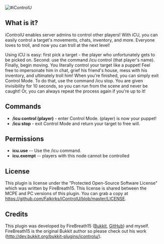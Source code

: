![#iControlU](https://dl.dropboxusercontent.com/s/c2g2p004qxhgas6/Photo%202014-07-23%2C%2011%2006%2054%20PM.png)

## What is it?
iControlU enables server admins to control other players! With iCU, you can easily control a target's movements, chats, inventory, and more. Everyone loves to troll, and now you can troll at the next level!

Using iCU is easy: first pick a target - the player who unfortunately gets to be picked on. Second: use the command /icu control (that player's name). Finally, begin moving. You literally control your target like a puppet! Feel free to impersonate him in chat, grief his friend's house, mess with his inventory, and ultimately troll him! When you're finished, you can simply exit Control Mode. To do that, use the command /icu stop. You are given invisibility for 10 seconds, so you can run from the scene and never be caught! Or, you can always repeat the process again if you're up to it!

## Commands
* **/icu control (player)** - enter Control Mode. (player) is now your puppet!
* **/icu stop** - exit Control Mode and return your target to free will.

## Permissions
* **icu.use** --  Use the /icu command.
* **icu.exempt** -- players with this node cannot be controlled

## License
This plugin is license under the "Protected Open-Source Software License" which was written by FireBreath15. This license is shared between the MCPE and PC versions of this plugin. You can grab a copy at https://github.com/Falkirks/iControlU/blob/master/LICENSE.

## Credits
This plugin was developed by FireBreath15 ([Bukkit](http://dev.bukkit.org/profiles/FireBreath15/), [GitHub](https://github.com/FireBreath15)) and myself. FireBreath15 is the original Bukkit author so please check out his work (http://dev.bukkit.org/bukkit-plugins/icontrolu/).


